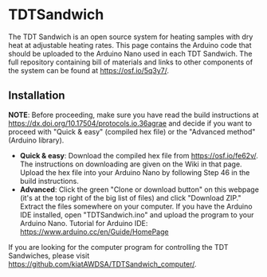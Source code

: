# TDTSandwich
The TDT Sandwich is an open source system for heating samples with dry heat at adjustable heating rates. This page contains the Arduino code that should be uploaded to the Arduino Nano used in each TDT Sandwich. The full repository containing bill of materials and links to other components of the system can be found at https://osf.io/5q3y7/.

## Installation
**NOTE**: Before proceeding, make sure you have read the build instructions at https://dx.doi.org/10.17504/protocols.io.36agrae and decide if you want to proceed with "Quick & easy" (compiled hex file) or the "Advanced method" (Arduino library).
 - **Quick & easy**: Download the compiled hex file from https://osf.io/fe62v/. The instructions on downloading are given on the Wiki in that page. Upload the hex file into your Arduino Nano by following Step 46 in the build instructions.
 - **Advanced**: Click the green "Clone or download button" on this webpage (it's at the top right of the big list of files) and click "Download ZIP." Extract the files somewhere on your computer. If you have the Arduino IDE installed, open "TDTSandwich.ino" and upload the program to your Arduino Nano. Tutorial for Arduino IDE: https://www.arduino.cc/en/Guide/HomePage


If you are looking for the computer program for controlling the TDT Sandwiches, please visit https://github.com/kiatAWDSA/TDTSandwich_computer/.
